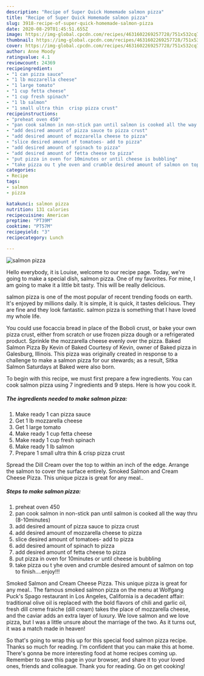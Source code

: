 ```yaml
---
description: "Recipe of Super Quick Homemade salmon pizza"
title: "Recipe of Super Quick Homemade salmon pizza"
slug: 3918-recipe-of-super-quick-homemade-salmon-pizza
date: 2020-08-29T01:45:51.655Z
image: https://img-global.cpcdn.com/recipes/4631602269257728/751x532cq70/salmon-pizza-recipe-main-photo.jpg
thumbnail: https://img-global.cpcdn.com/recipes/4631602269257728/751x532cq70/salmon-pizza-recipe-main-photo.jpg
cover: https://img-global.cpcdn.com/recipes/4631602269257728/751x532cq70/salmon-pizza-recipe-main-photo.jpg
author: Anne Moody
ratingvalue: 4.1
reviewcount: 24369
recipeingredient:
- "1 can pizza sauce"
- "1 lb mozzarella cheese"
- "1 large tomato"
- "1 cup fetta cheese"
- "1 cup fresh spinach"
- "1 lb salmon"
- "1 small ultra thin  crisp pizza crust"
recipeinstructions:
- "preheat oven 450"
- "pan cook salmon in non-stick pan until salmon is cooked all the way thru (8-10minutes)"
- "add desired amount of pizza sauce to pizza crust"
- "add desired amount of mozzarella cheese to pizza"
- "slice desired amount of tomatoes- add to pizza"
- "add desired amount of spinach to pizza"
- "add desired amount of fetta cheese to pizza"
- "put pizza in oven for 10minutes or until cheese is bubbling"
- "take pizza ou t yhe oven and crumble desired amount of salmon on top to finish....enjoy!!!"
categories:
- Recipe
tags:
- salmon
- pizza

katakunci: salmon pizza 
nutrition: 131 calories
recipecuisine: American
preptime: "PT39M"
cooktime: "PT57M"
recipeyield: "3"
recipecategory: Lunch

---
```



![salmon pizza](https://img-global.cpcdn.com/recipes/4631602269257728/751x532cq70/salmon-pizza-recipe-main-photo.jpg)

Hello everybody, it is Louise, welcome to our recipe page. Today, we're going to make a special dish, salmon pizza. One of my favorites. For mine, I am going to make it a little bit tasty. This will be really delicious.

salmon pizza is one of the most popular of recent trending foods on earth. It's enjoyed by millions daily. It is simple, it is quick, it tastes delicious. They are fine and they look fantastic. salmon pizza is something that I have loved my whole life.

You could use focaccia bread in place of the Boboli crust, or bake your own pizza crust, either from scratch or use frozen pizza dough or a refrigerated product. Sprinkle the mozzarella cheese evenly over the pizza. Baked Salmon Pizza By Kevin of Baked Courtesy of Kevin, owner of Baked pizza in Galesburg, Illinois. This pizza was originally created in response to a challenge to make a salmon pizza for our stewards; as a result, Sitka Salmon Saturdays at Baked were also born.


To begin with this recipe, we must first prepare a few ingredients. You can cook salmon pizza using 7 ingredients and 9 steps. Here is how you cook it.

<!--inarticleads1-->

##### The ingredients needed to make salmon pizza:

1. Make ready 1 can pizza sauce
1. Get 1 lb mozzarella cheese
1. Get 1 large tomato
1. Make ready 1 cup fetta cheese
1. Make ready 1 cup fresh spinach
1. Make ready 1 lb salmon
1. Prepare 1 small ultra thin &amp; crisp pizza crust


Spread the Dill Cream over the top to within an inch of the edge. Arrange the salmon to cover the surface entirely. Smoked Salmon and Cream Cheese Pizza. This unique pizza is great for any meal.. 

<!--inarticleads2-->

##### Steps to make salmon pizza:

1. preheat oven 450
1. pan cook salmon in non-stick pan until salmon is cooked all the way thru (8-10minutes)
1. add desired amount of pizza sauce to pizza crust
1. add desired amount of mozzarella cheese to pizza
1. slice desired amount of tomatoes- add to pizza
1. add desired amount of spinach to pizza
1. add desired amount of fetta cheese to pizza
1. put pizza in oven for 10minutes or until cheese is bubbling
1. take pizza ou t yhe oven and crumble desired amount of salmon on top to finish....enjoy!!!


Smoked Salmon and Cream Cheese Pizza. This unique pizza is great for any meal.. The famous smoked salmon pizza on the menu at Wolfgang Puck&#39;s Spago restaurant in Los Angeles, California is a decadent affair: traditional olive oil is replaced with the bold flavors of chili and garlic oil, fresh dill creme fraiche (dill cream) takes the place of mozzarella cheese, and the caviar adds an extra layer of luxury. We love salmon and we love pizza, but I was a little unsure about the marriage of the two. As it turns out, it was a match made in heaven! 

So that's going to wrap this up for this special food salmon pizza recipe. Thanks so much for reading. I'm confident that you can make this at home. There's gonna be more interesting food at home recipes coming up. Remember to save this page in your browser, and share it to your loved ones, friends and colleague. Thank you for reading. Go on get cooking!
